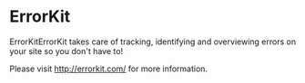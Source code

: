 ErrorKit
========

ErrorKitErrorKit takes care of tracking, identifying and overviewing errors on your site so you don't have to!  

Please visit http://errorkit.com/ for more information.
